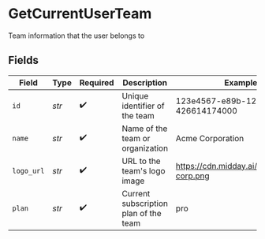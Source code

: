# GetCurrentUserTeam

Team information that the user belongs to


## Fields

| Field                                     | Type                                      | Required                                  | Description                               | Example                                   |
| ----------------------------------------- | ----------------------------------------- | ----------------------------------------- | ----------------------------------------- | ----------------------------------------- |
| `id`                                      | *str*                                     | :heavy_check_mark:                        | Unique identifier of the team             | 123e4567-e89b-12d3-a456-426614174000      |
| `name`                                    | *str*                                     | :heavy_check_mark:                        | Name of the team or organization          | Acme Corporation                          |
| `logo_url`                                | *str*                                     | :heavy_check_mark:                        | URL to the team's logo image              | https://cdn.midday.ai/logos/acme-corp.png |
| `plan`                                    | *str*                                     | :heavy_check_mark:                        | Current subscription plan of the team     | pro                                       |